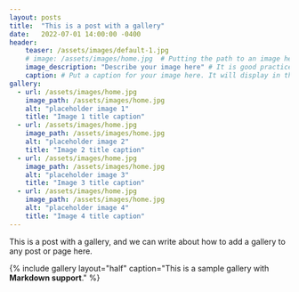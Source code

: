 ```yaml
---
layout: posts
title:  "This is a post with a gallery"
date:   2022-07-01 14:00:00 -0400
header:
    teaser: /assets/images/default-1.jpg
    # image: /assets/images/home.jpg  # Putting the path to an image here will replace the header image.
    image_description: "Describe your image here" # It is good practice to include an image desription as alt text.
    caption: # Put a caption for your image here. It will display in the bottom right corner of the image.
gallery:
  - url: /assets/images/home.jpg
    image_path: /assets/images/home.jpg
    alt: "placeholder image 1"
    title: "Image 1 title caption"
  - url: /assets/images/home.jpg
    image_path: /assets/images/home.jpg
    alt: "placeholder image 2"
    title: "Image 2 title caption"
  - url: /assets/images/home.jpg
    image_path: /assets/images/home.jpg
    alt: "placeholder image 3"
    title: "Image 3 title caption"
  - url: /assets/images/home.jpg
    image_path: /assets/images/home.jpg
    alt: "placeholder image 4"
    title: "Image 4 title caption"
---
```


This is a post with a gallery, and we can write about how to add a gallery to any post or page here.

{% include gallery layout="half" caption="This is a sample gallery with **Markdown support**." %}